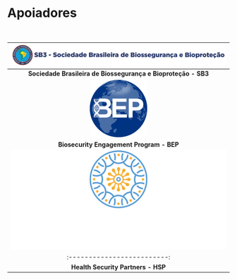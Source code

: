 
# **Apoiadores**
<br>

|![w:330 left](img/logo1.png)|
|:--------------------------:|
| **Sociedade Brasileira de Biossegurança e Bioproteção - SB3** | 
|![](img/logo3.png)| 
|**Biosecurity Engagement Program - BEP**|
|![w:10 left](img/logo2.png)| 
|:-------------------------:|
|**Health Security Partners - HSP**|

